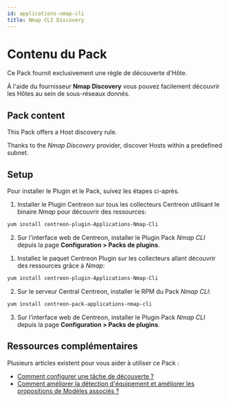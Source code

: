 ```yaml
---
id: applications-nmap-cli
title: Nmap CLI Discovery
---
```


# Contenu du Pack 

Ce Pack fournit exclusivement une règle de découverte d'Hôte. 

À l'aide du fournisseur **Nmap Discovery** vous pouvez facilement découvrir les Hôtes au 
sein de sous-réseaux donnés. 

## Pack content

This Pack offers a Host discovery rule.

Thanks to the *Nmap Discovery* provider, discover Hosts within a predefined subnet. 

## Setup

Pour installer le Plugin et le Pack, suivez les étapes ci-après. 

<!--DOCUSAURUS_CODE_TABS-->

<!--Online Licence-->

1. Installer le Plugin Centreon sur tous les collecteurs Centreon utilisant le binaire *Nmap* pour découvrir des ressources: 

```bash
yum install centreon-plugin-Applications-Nmap-Cli
```

2. Sur l'interface web de Centreon, installer le Plugin Pack *Nmap CLI* depuis la page **Configuration > Packs de plugins**.

<!--Offline License-->

1. Installez le paquet Centreon Plugin sur les collecteurs allant découvrir des ressources grâce à *Nmap*:

```bash
yum install centreon-plugin-Applications-Nmap-Cli
```

2. Sur le serveur Central Centreon, installer le RPM du Pack *Nmap CLI*:

 ```bash
yum install centreon-pack-applications-nmap-cli
```

3. Sur l'interface web de Centreon, installer le Plugin Pack *Nmap CLI* depuis la page **Configuration > Packs de plugins**.

<!--END_DOCUSAURUS_CODE_TABS-->

## Ressources complémentaires

Plusieurs articles existent pour vous aider à utiliser ce Pack : 

- [Comment configurer une tâche de découverte ?](https://thewatch.centreon.com/product-how-to-21/discovery-pack-speed-up-your-monitoring-and-make-it-more-reliable-using-the-new-nmap-discovery-tools-149)
- [Comment améliorer la détection d'équipement et améliorer les propositions de Modèles associés ?](https://thewatch.centreon.com/product-how-to-21/network-discovery-nmap-snmp-how-does-it-work-and-how-can-you-help-162)